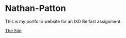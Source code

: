 # Nathan-Patton
This is my portfolio website for an IXD Belfast assignment.

[The Site](https://NathanPatton.github.io/Nathan_Patton/index.html)
